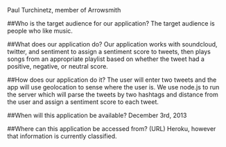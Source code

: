 Paul Turchinetz, member of Arrowsmith

##Who is the target audience for our application?
The target audience is people who like music. 

##What does our application do?
Our application works with soundcloud, twitter, and sentiment to assign a sentiment score to tweets, then plays songs from an appropriate playlist based on whether the tweet had a positive, negative, or neutral score. 

##How does our application do it?
The user will enter two tweets and the app will use geolocation to sense where the user is. We use node.js to run the server which will parse the tweets by two hashtags and distance from the user and assign a sentiment score to each tweet.

##When will this application be available?
December 3rd, 2013

##Where can this application be accessed from? (URL)
Heroku, however that information is currently classified.
